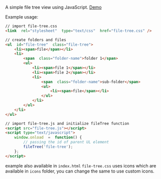 
A simple file tree view using JavaScript. [Demo](https://file-tree.netlify.com/)

Example usage: 
```html
// import file-tree.css
<link  rel="stylesheet"  type="text/css"  href="file-tree.css" />

// create folders and files
<ul  id="file-tree"  class="file-tree">
	<li><span>file</span></li>
	<li>
		<span  class="folder-name">folder 1</span>
		<ul>
			<li><span>file 1</span></li>
			<li><span>file 2</span></li>
			<li>
				<span  class="folder-name">sub-folder</span>
				<ul>
					<li><span>file</span></li>
				</ul>
			</li>
		</ul>
	</li>
</ul>

// import file-tree.js and initialize fileTree function
<script src="file-tree.js"></script>
<script type="text/javascript">
	window.onload  =  function() {
		// passing the id of parent UL element
		fileTree('file-tree');
	};
</script>
```

example also available in `index.html`
`file-tree.css` uses icons which are available in `icons` folder, you can change the same to use custom icons.